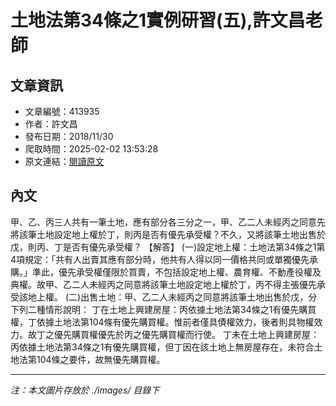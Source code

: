 # 土地法第34條之1實例研習(五),許文昌老師

## 文章資訊
- 文章編號：413935
- 作者：許文昌
- 發布日期：2018/11/30
- 爬取時間：2025-02-02 13:53:28
- 原文連結：[閱讀原文](https://real-estate.get.com.tw/Columns/detail.aspx?no=413935)

## 內文
甲、乙、丙三人共有一筆土地，應有部分各三分之一，甲、乙二人未經丙之同意先將該筆土地設定地上權於丁，則丙是否有優先承受權？不久，又將該筆土地出售於戊，則丙、丁是否有優先承受權？
【解答】
(一)設定地上權：土地法第34條之1第4項規定：「共有人出賣其應有部分時，他共有人得以同一價格共同或單獨優先承購。」準此，優先承受權僅限於買賣，不包括設定地上權、農育權、不動產役權及典權。故甲、乙二人未經丙之同意將該筆土地設定地上權於丁，丙不得主張優先承受該地上權。
(二)出售土地：甲、乙二人未經丙之同意將該筆土地出售於戊，分下列二種情形說明：
丁在土地上興建房屋：丙依據土地法第34條之1有優先購買權，丁依據土地法第104條有優先購買權。惟前者僅具債權效力，後者則具物權效力。故丁之優先購買權優先於丙之優先購買權而行使。
丁未在土地上興建房屋：丙依據土地法第34條之1有優先購買權，但丁因在該土地上無房屋存在，未符合土地法第104條之要件，故無優先購買權。

---
*注：本文圖片存放於 ./images/ 目錄下*
